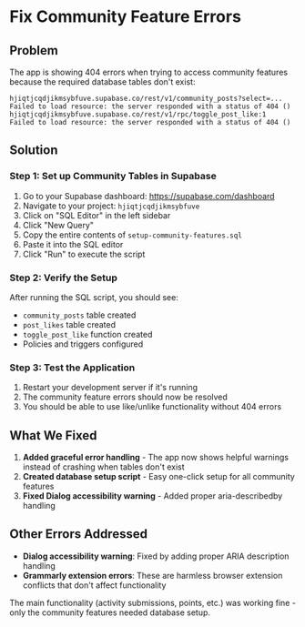 # Fix Community Feature Errors

## Problem
The app is showing 404 errors when trying to access community features because the required database tables don't exist:

```
hjiqtjcqdjikmsybfuve.supabase.co/rest/v1/community_posts?select=...  Failed to load resource: the server responded with a status of 404 ()
hjiqtjcqdjikmsybfuve.supabase.co/rest/v1/rpc/toggle_post_like:1  Failed to load resource: the server responded with a status of 404 ()
```

## Solution

### Step 1: Set up Community Tables in Supabase

1. Go to your Supabase dashboard: https://supabase.com/dashboard
2. Navigate to your project: `hjiqtjcqdjikmsybfuve`
3. Click on "SQL Editor" in the left sidebar
4. Click "New Query"
5. Copy the entire contents of `setup-community-features.sql` 
6. Paste it into the SQL editor
7. Click "Run" to execute the script

### Step 2: Verify the Setup

After running the SQL script, you should see:
- `community_posts` table created
- `post_likes` table created  
- `toggle_post_like` function created
- Policies and triggers configured

### Step 3: Test the Application

1. Restart your development server if it's running
2. The community feature errors should now be resolved
3. You should be able to use like/unlike functionality without 404 errors

## What We Fixed

1. **Added graceful error handling** - The app now shows helpful warnings instead of crashing when tables don't exist
2. **Created database setup script** - Easy one-click setup for all community features
3. **Fixed Dialog accessibility warning** - Added proper aria-describedby handling

## Other Errors Addressed

- **Dialog accessibility warning**: Fixed by adding proper ARIA description handling
- **Grammarly extension errors**: These are harmless browser extension conflicts that don't affect functionality

The main functionality (activity submissions, points, etc.) was working fine - only the community features needed database setup.